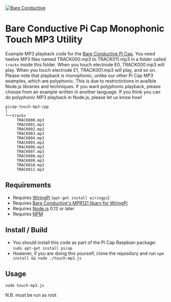 [![Bare Conductive](http://bareconductive.com/assets/images/LOGO_256x106.png)](http://www.bareconductive.com/)

# Bare Conductive Pi Cap Monophonic Touch MP3 Utility

Example MP3 playback code for the [Bare Conductive Pi Cap](http://www.bareconductive.com/shop/pi-cap/). You need twelve MP3 files named TRACK000.mp3 to TRACK011.mp3 in a folder called `tracks` inside this folder. When you touch electrode E0, TRACK000.mp3 will play. When you touch electrode E1, TRACK001.mp3 will play, and so on. Please note that playback is monophonic, unlike our other Pi Cap MP3 examples, which are polyphonic. This is due to restrictictions in availble Node.js libraries and techniques. If you want polyphonic playback, please choose from an example written in another language. If you think you can do polyphonic MP3 playback in Node.js, please let us know how!

    picap-touch-mp3-cpp    
    │
    └──tracks
         TRACK000.mp3    
         TRACK001.mp3  
         TRACK002.mp3  
         TRACK003.mp3  
         TRACK004.mp3  
         TRACK005.mp3  
         TRACK006.mp3  
         TRACK007.mp3  
         TRACK008.mp3  
         TRACK009.mp3  
         TRACK010.mp3  
         TRACK011.mp3  

## Requirements
* Requires [WiringPi](http://wiringpi.com/) (`apt-get install wiringpi`)
* Requires [Bare Conductive's MPR121 libary for WiringPi](https://github.com/BareConductive/wiringpi-mpr121)
* Requires [Node.js](https://nodejs.org/en/) 0.12 or later
* Requires [NPM](https://www.npmjs.com/)

## Install / Build

* You should install this code as part of the Pi Cap Raspbian package: `sudo apt-get install picap`    
* However, if you are doing this yourself, clone the repository and run `npm install && node ./touch-mp3.js`

## Usage

    node touch-mp3.js

N.B. must be run as root       